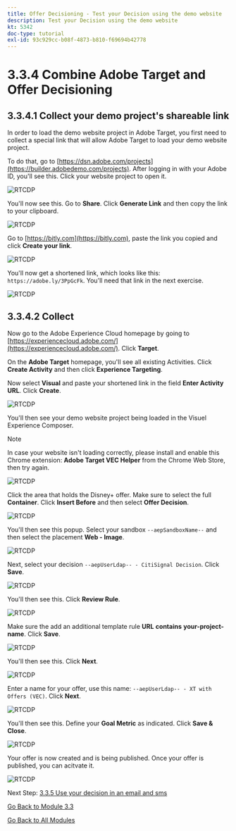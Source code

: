 ```yaml
---
title: Offer Decisioning - Test your Decision using the demo website
description: Test your Decision using the demo website
kt: 5342
doc-type: tutorial
exl-id: 93c929cc-b08f-4873-b810-f69694b42778
---
```

# 3.3.4 Combine Adobe Target and Offer Decisioning

## 3.3.4.1 Collect your demo project's shareable link

In order to load the demo website project in Adobe Target, you first need to collect a special link that will allow Adobe Target to load your demo website project.

To do that, go to [https://dsn.adobe.com/projects](https://builder.adobedemo.com/projects). After logging in with your Adobe ID, you'll see this. Click your website project to open it.

![RTCDP](./images/builder1.png)

You'll now see this. Go to **Share**. Click **Generate Link** and then copy the link to your clipboard.

![RTCDP](./images/builder2.png)

Go to [https://bitly.com](https://bitly.com), paste the link you copied and click **Create your link**. 

![RTCDP](./images/builder4.png)

You'll now get a shortened link, which looks like this: `https://adobe.ly/3PpGcFk`. You'll need that link in the next exercise.

![RTCDP](./images/builder5.png)

## 3.3.4.2 Collect

Now go to the Adobe Experience Cloud homepage by going to [https://experiencecloud.adobe.com/](https://experiencecloud.adobe.com/). Click **Target**.

On the **Adobe Target** homepage, you'll see all existing Activities. Click **Create Activity** and then click **Experience Targeting**.

Now select **Visual** and paste your shortened link in the field **Enter Activity URL**. Click **Create**.

![RTCDP](./images/exclatcrxt1.png)

You'll then see your demo website project being loaded in the Visuel Experience Composer.

>[!NOTE]
>
>In case your website isn't loading correctly, please install and enable this Chrome extension: **Adobe Target VEC Helper** from the Chrome Web Store, then try again.

![RTCDP](./images/vec1.png)

Click the area that holds the Disney+ offer. Make sure to select the full **Container**. Click **Insert Before** and then select **Offer Decision**.

![RTCDP](./images/vec3.png)

You'll then see this popup. Select your sandbox `--aepSandboxName--` and then select the placement **Web - Image**.

![RTCDP](./images/vec4.png)

Next, select your decision `--aepUserLdap-- - CitiSignal Decision`. Click **Save**.

![RTCDP](./images/vec5.png)

You'll then see this. Click **Review Rule**.

![RTCDP](./images/vec5a.png)

Make sure the add an additional template rule **URL** **contains** **your-project-name**. Click **Save**.

![RTCDP](./images/vec6.png)

You'll then see this. Click **Next**.

![RTCDP](./images/vec7.png)

Enter a name for your offer, use this name: `--aepUserLdap-- - XT with Offers (VEC)`. Click **Next**.

![RTCDP](./images/vec8.png)

You'll then see this. Define your **Goal Metric** as indicated. Click **Save & Close**.

![RTCDP](./images/vec9.png)

Your offer is now created and is being published. Once your offer is published, you can acitvate it.

![RTCDP](./images/vec11.png)

Next Step: [3.3.5 Use your decision in an email and sms](./ex5.md)

[Go Back to Module 3.3](./offer-decisioning.md)

[Go Back to All Modules](./../../../overview.md)
